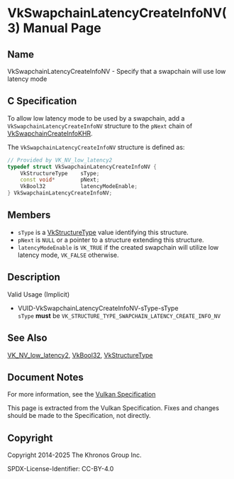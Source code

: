 # VkSwapchainLatencyCreateInfoNV(3) Manual Page

## Name

VkSwapchainLatencyCreateInfoNV - Specify that a swapchain will use low latency mode



## [](#_c_specification)C Specification

To allow low latency mode to be used by a swapchain, add a `VkSwapchainLatencyCreateInfoNV` structure to the `pNext` chain of [VkSwapchainCreateInfoKHR](https://registry.khronos.org/vulkan/specs/latest/man/html/VkSwapchainCreateInfoKHR.html).

The `VkSwapchainLatencyCreateInfoNV` structure is defined as:

```c++
// Provided by VK_NV_low_latency2
typedef struct VkSwapchainLatencyCreateInfoNV {
    VkStructureType    sType;
    const void*        pNext;
    VkBool32           latencyModeEnable;
} VkSwapchainLatencyCreateInfoNV;
```

## [](#_members)Members

- `sType` is a [VkStructureType](https://registry.khronos.org/vulkan/specs/latest/man/html/VkStructureType.html) value identifying this structure.
- `pNext` is `NULL` or a pointer to a structure extending this structure.
- `latencyModeEnable` is `VK_TRUE` if the created swapchain will utilize low latency mode, `VK_FALSE` otherwise.

## [](#_description)Description

Valid Usage (Implicit)

- [](#VUID-VkSwapchainLatencyCreateInfoNV-sType-sType)VUID-VkSwapchainLatencyCreateInfoNV-sType-sType  
  `sType` **must** be `VK_STRUCTURE_TYPE_SWAPCHAIN_LATENCY_CREATE_INFO_NV`

## [](#_see_also)See Also

[VK\_NV\_low\_latency2](https://registry.khronos.org/vulkan/specs/latest/man/html/VK_NV_low_latency2.html), [VkBool32](https://registry.khronos.org/vulkan/specs/latest/man/html/VkBool32.html), [VkStructureType](https://registry.khronos.org/vulkan/specs/latest/man/html/VkStructureType.html)

## [](#_document_notes)Document Notes

For more information, see the [Vulkan Specification](https://registry.khronos.org/vulkan/specs/latest/html/vkspec.html#VkSwapchainLatencyCreateInfoNV)

This page is extracted from the Vulkan Specification. Fixes and changes should be made to the Specification, not directly.

## [](#_copyright)Copyright

Copyright 2014-2025 The Khronos Group Inc.

SPDX-License-Identifier: CC-BY-4.0